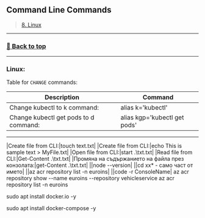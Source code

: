 ## **Command Line Commands**

>[8. Linux](#linux)
>

---
### [🔼 Back to top](#commands)
---

### **Linux:**

Table for ```CHANGE``` commands:

|Description|Command|
|--|--|
|Change kubectl to k command:                   |alias k='kubectl'|
|Change kubectl get pods to d command:          |alias kgp='kubectl get pods'|

---

|Create file from CLI:|touch text.txt|
|Create file from CLI:|echo This is sample text > MyFile.txt|
|Open file from CLI:|start .\txt.txt|
|Read file from CLI:|Get-Content .\txt.txt|
|Промяна на съдържанието на файла през конзолата:|get-Content .\txt.txt|
||node --version|
||cd xx* - само част от името|
||az acr repository list -n euroins|
||code -r ConsoleName|
az acr repository show --name euroins --repository vehicleservice
az acr repository list -n euroins



sudo apt install docker.io -y

sudo apt install docker-compose -y
